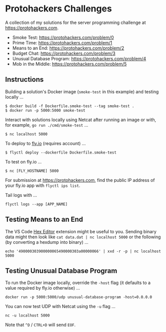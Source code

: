 # Protohackers Challenges

A collection of my solutions for the server programming challenge at https://protohackers.com.

- Smoke Test: https://protohackers.com/problem/0
- Prime Time: https://protohackers.com/problem/1
- Means to an End: https://protohackers.com/problem/2
- Budget Chat: https://protohackers.com/problem/3
- Unusual Database Program: https://protohackers.com/problem/4
- Mob in the Middle: https://protohackers.com/problem/5

## Instructions
Building a solution's Docker image (`smoke-test` in this example) and testing locally ...
```
$ docker build -f Dockerfile.smoke-test --tag smoke-test .
$ docker run -p 5000:5000 smoke-test
```

Interact with solutions locally using Netcat after running an image or with, for example, `go run ./cmd/smoke-test` ...
```
$ nc localhost 5000
```

To deploy to [fly.io](https://fly.io/) (requires account) ...
```
$ flyctl deploy --dockerfile Dockerfile.smoke-test
```
To test on fly.io ...
```
$ nc [FLY_HOSTNAME] 5000
```
For submission at https://protohackers.com, find the public IP address of your fly.io app with `flyctl ips list`.

Tail logs with ...
```
flyctl logs --app [APP_NAME]
```
## Testing Means to an End
The VS Code [Hex Editor](https://marketplace.visualstudio.com/items?itemName=ms-vscode.hexeditor) extension might be useful to you. Sending binary data might then look like `cat data.dat | nc localhost 5000` or the following (by converting a hexdump into binary) ...
```
echo '490000303900000065490000303a00000066' | xxd -r -p | nc localhost 5000
```

## Testing Unusual Database Program
To run the Docker image locally, override the `-host` flag (it defaults to a value required by fly.io otherwise) ...
```
docker run -p 5000:5000/udp unusual-database-program -host=0.0.0.0
```
You can now test UDP with Netcat using the `-u` flag ...
```
nc -u localhost 5000
```
Note that `^D` / `CTRL+D` will send `EOF`.
